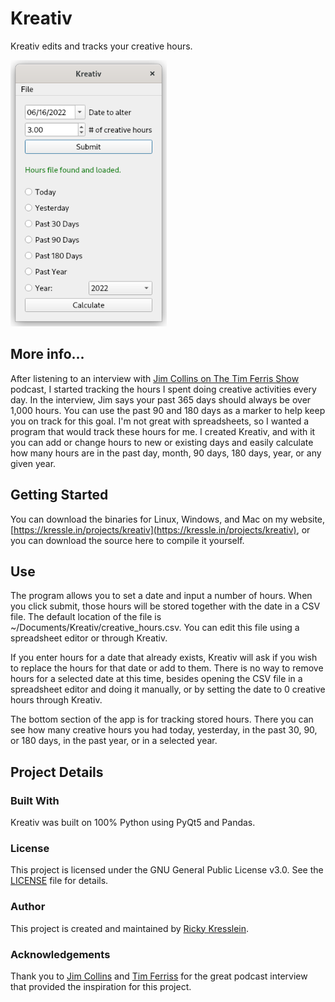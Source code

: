 # Kreativ
Kreativ edits and tracks your creative hours.

<p float="left">
    <img src="https://github.com/rickykresslein/kreativ/raw/main/screenshots/kreativ.png" alt="Kreativ screenshot" width="250"/>
</p>

## More info...
After listening to an interview with [Jim Collins on The Tim Ferris Show](https://tim.blog/2019/02/18/jim-collins/) podcast, I started tracking the hours I spent doing creative activities every day. In the interview, Jim says your past 365 days should always be over 1,000 hours. You can use the past 90 and 180 days as a marker to help keep you on track for this goal. I'm not great with spreadsheets, so I wanted a program that would track these hours for me. I created Kreativ, and with it you can add or change hours to new or existing days and easily calculate how many hours are in the past day, month, 90 days, 180 days, year, or any given year.

## Getting Started
You can download the binaries for Linux, Windows, and Mac on my website, [https://kressle.in/projects/kreativ](https://kressle.in/projects/kreativ), or you can download the source here to compile it yourself.

## Use
The program allows you to set a date and input a number of hours. When you click submit, those hours will be stored together with the date in a CSV file. The default location of the file is ~/Documents/Kreativ/creative_hours.csv. You can edit this file using a spreadsheet editor or through Kreativ.

If you enter hours for a date that already exists, Kreativ will ask if you wish to replace the hours for that date or add to them. There is no way to remove hours for a selected date at this time, besides opening the CSV file in a spreadsheet editor and doing it manually, or by setting the date to 0 creative hours through Kreativ.

The bottom section of the app is for tracking stored hours. There you can see how many creative hours you had today, yesterday, in the past 30, 90, or 180 days, in the past year, or in a selected year.

## Project Details

### Built With
Kreativ was built on 100% Python using PyQt5 and Pandas.

### License
This project is licensed under the GNU General Public License v3.0. See the [LICENSE](LICENSE) file for details.

### Author
This project is created and maintained by [Ricky Kresslein](https://kressle.in). 

### Acknowledgements
Thank you to [Jim Collins](https://www.jimcollins.com/) and [Tim Ferriss](https://tim.blog) for the great podcast interview that provided the inspiration for this project.
